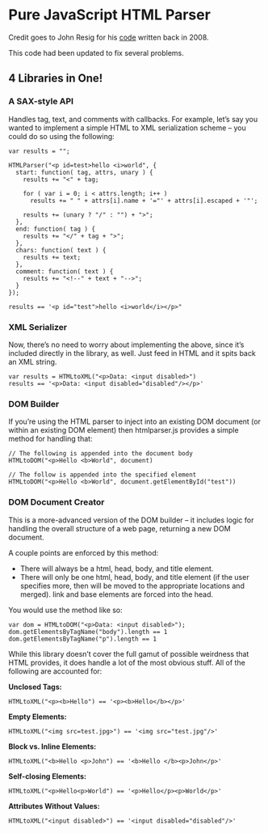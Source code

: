 # Pure JavaScript HTML Parser #

Credit goes to John Resig for his [code](http://ejohn.org/blog/pure-javascript-html-parser/) written back in 2008.

This code had been updated to fix several problems.



## 4 Libraries in One! ##

### A SAX-style API ###

Handles tag, text, and comments with callbacks. For example, let’s say you wanted to implement a simple HTML to XML serialization scheme – you could do so using the following:

    var results = "";
 
    HTMLParser("<p id=test>hello <i>world", {
      start: function( tag, attrs, unary ) {
        results += "<" + tag;
     
        for ( var i = 0; i < attrs.length; i++ )
          results += " " + attrs[i].name + '="' + attrs[i].escaped + '"';
     
        results += (unary ? "/" : "") + ">";
      },
      end: function( tag ) {
        results += "</" + tag + ">";
      },
      chars: function( text ) {
        results += text;
      },
      comment: function( text ) {
        results += "<!--" + text + "-->";
      }
    });
 
    results == '<p id="test">hello <i>world</i></p>"

### XML Serializer ###

Now, there’s no need to worry about implementing the above, since it’s included directly in the library, as well. Just feed in HTML and it spits back an XML string.

    var results = HTMLtoXML("<p>Data: <input disabled>")
    results == '<p>Data: <input disabled="disabled"/></p>'


### DOM Builder ###

If you’re using the HTML parser to inject into an existing DOM document (or within an existing DOM element) then htmlparser.js provides a simple method for handling that:

    // The following is appended into the document body
    HTMLtoDOM("<p>Hello <b>World", document)
     
    // The follow is appended into the specified element
    HTMLtoDOM("<p>Hello <b>World", document.getElementById("test"))


### DOM Document Creator ###

This is a more-advanced version of the DOM builder – it includes logic for handling the overall structure of a web page, returning a new DOM document.

A couple points are enforced by this method:

 - There will always be a html, head, body, and title element.
 - There will only be one html, head, body, and title element (if the user specifies more, then will be moved to the appropriate locations and merged).
link and base elements are forced into the head.

You would use the method like so:

    var dom = HTMLtoDOM("<p>Data: <input disabled>");
    dom.getElementsByTagName("body").length == 1
    dom.getElementsByTagName("p").length == 1


While this library doesn’t cover the full gamut of possible weirdness that HTML provides, it does handle a lot of the most obvious stuff. All of the following are accounted for:

**Unclosed Tags:**

    HTMLtoXML("<p><b>Hello") == '<p><b>Hello</b></p>'
**Empty Elements:**

    HTMLtoXML("<img src=test.jpg>") == '<img src="test.jpg"/>'

**Block vs. Inline Elements:**

    HTMLtoXML("<b>Hello <p>John") == '<b>Hello </b><p>John</p>'
**Self-closing Elements:**

    HTMLtoXML("<p>Hello<p>World") == '<p>Hello</p><p>World</p>'
**Attributes Without Values:**

    HTMLtoXML("<input disabled>") == '<input disabled="disabled"/>'